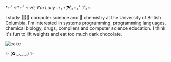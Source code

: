 \*:･ﾟ✧*:･ﾟ✧ *Hi, I'm Lucy* .⋆｡⋆☂˚｡⋆｡˚☽˚｡⋆.

I study 👩🏻‍💻 computer science and 🧪 chemistry at the University of British Columbia. I'm interested in systems programming, programming languages, chemical biology, drugs, compilers and computer science education. I think it's fun to lift weights and eat too much dark chocolate.

![cake](https://user-images.githubusercontent.com/55033656/173239810-dd0d850a-2d9a-476b-a7e2-ec86a2843645.gif)

✨ (✿◡‿◡) ✨
 
